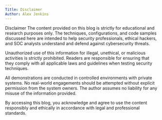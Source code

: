 ```yaml
---
Title: Disclaimer
Author: Alex Jenkins
---
```

Disclaimer The content provided on this blog is strictly for educational and research purposes only. The techniques, configurations, and code samples discussed here are intended to help security professionals, ethical hackers, and SOC analysts understand and defend against cybersecurity threats.

Unauthorized use of this information for illegal, unethical, or malicious activities is strictly prohibited. Readers are responsible for ensuring that they comply with all applicable laws and guidelines when testing security techniques.

All demonstrations are conducted in controlled environments with private systems. No real-world engagements should be attempted without explicit permission from the system owners. The author assumes no liability for any misuse of the information provided.

By accessing this blog, you acknowledge and agree to use the content responsibly and ethically in accordance with legal and professional standards.
